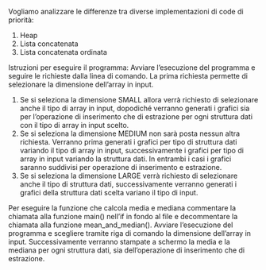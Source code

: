 Vogliamo analizzare le differenze tra diverse implementazioni di code di priorità:  
1. Heap
2. Lista concatenata
3. Lista concatenata ordinata

Istruzioni per eseguire il programma: 
Avviare l’esecuzione del programma e seguire le richieste dalla linea di comando. La prima richiesta permette di selezionare la dimensione dell’array in input. 
1. Se si seleziona la dimensione SMALL allora verrà richiesto di selezionare anche il tipo di array in input, dopodiché verranno generati i grafici sia per l’operazione di inserimento che di estrazione per ogni struttura dati con il tipo di array in input scelto.
2. Se si seleziona la dimensione MEDIUM non sarà posta nessun altra richiesta. Verranno prima generati i grafici per tipo di struttura dati variando il tipo di array in input, successivamente i grafici per tipo di array in input variando la struttura dati. In entrambi i casi i grafici saranno suddivisi per operazione di inserimento e estrazione.
3. Se si seleziona la dimensione LARGE verrà richiesto di selezionare anche il tipo di struttura dati, successivamente verranno generati i grafici della struttura dati scelta variano il tipo di input. 

Per eseguire la funzione che calcola media e mediana commentare la chiamata alla funzione main() nell’if in fondo al file e decommentare la chiamata alla funzione mean_and_median(). Avviare l’esecuzione del programma e scegliere tramite riga di comando la dimensione dell’array in input. Successivamente verranno stampate a schermo la media e la mediana per ogni struttura dati, sia dell’operazione di inserimento che di estrazione. 
